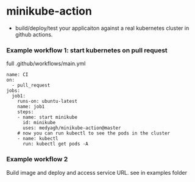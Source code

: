 # minikube-action
- build/deploy/test your applicaiton against a real kubernetes cluster in github actions.

### Example workflow 1: start kubernetes on pull request

full  .github/workflows/main.yml
```
name: CI
on:   
  - pull_request
jobs:
  job1:
    runs-on: ubuntu-latest
    name: job1
    steps:
    - name: start minikube 
      id: minikube
      uses: medyagh/minikube-action@master
    # now you can run kubectl to see the pods in the cluster
    - name: kubectl 
      run: kubectl get pods -A
```


### Example workflow 2
Build image and deploy and access service URL. see in examples folder


